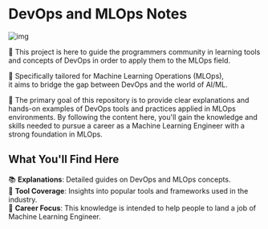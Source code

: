 # DevOps and MLOps Notes

![img](https://www.conceptseating.com/wp-content/uploads/2021/01/Market-Programming-Banner.jpg)

🌟 This project is here to guide the programmers community in learning tools and concepts of DevOps in order to apply them to the MLOps field.

🤖 Specifically tailored for Machine Learning Operations (MLOps),  
it aims to bridge the gap between DevOps and the world of AI/ML.  

🎯 The primary goal of this repository is to provide clear explanations and hands-on examples of DevOps tools and practices applied in MLOps environments. By following the content here, you'll gain the knowledge and skills needed to pursue a career as a Machine Learning Engineer with a strong foundation in MLOps.

## What You'll Find Here

📚 **Explanations**: Detailed guides on DevOps and MLOps concepts.  
🚀 **Tool Coverage**: Insights into popular tools and frameworks used in the industry.  
💼 **Career Focus**: This knowledge is intended to help people to land a job of Machine Learning Engineer.
